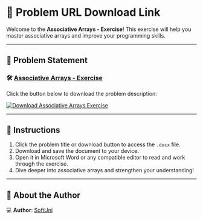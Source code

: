 # 📝 Problem URL Download Link

Welcome to the **Associative Arrays - Exercise**! This exercise will help you master associative arrays and improve your programming skills.

---

## 📄 Problem Statement

### 🛠️ [Associative Arrays - Exercise](https://github.com/user-attachments/files/17949623/Associative-Arrays-Exercise.docx)
Click the button below to download the problem description:

[![Download Associative Arrays Exercise](https://img.shields.io/badge/Download-Associative_Arrays_Exercise-blue?style=for-the-badge&logo=microsoftword)](https://github.com/user-attachments/files/17949623/Associative-Arrays-Exercise.docx)

---

## 📌 Instructions
1. Click the problem title or download button to access the `.docx` file.
2. Download and save the document to your device.
3. Open it in Microsoft Word or any compatible editor to read and work through the exercise.
4. Dive deeper into associative arrays and strengthen your understanding!

---


## 👤 About the Author

💻 **Author**: [SoftUni](https://softuni.bg/) 
